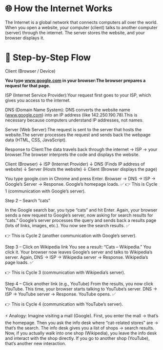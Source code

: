 # 🌐 How the Internet Works

The Internet is a global network that connects computers all over the world. When you open a website, your computer (client) talks to another computer (server) through the internet. The server stores the website, and your browser displays it.

# 🔄 Step-by-Step Flow

Client (Browser / Device)

**You type www.google.com in your browser:The browser prepares a request for that page.**

ISP (Internet Service Provider):Your request first goes to your ISP, which gives you access to the internet.

DNS (Domain Name System): DNS converts the website name (www.google.com) into an IP address (like 142.250.190.78).This is necessary because computers understand IP addresses, not names.

Server (Web Server):The request is sent to the server that hosts the website.The server processes the request and sends back the webpage data (HTML, CSS, JavaScript).

Response to Client:The data travels back through the internet → ISP → your browser.The browser interprets the code and displays the website.

Client (Browser)
   ↓
ISP (Internet Provider)
   ↓
DNS (Finds IP address of website)
   ↓
Server (Hosts the website)
   ↓
Client (Browser displays the page)


You type google.com in Chrome and press Enter.
Browser → DNS → ISP → Google’s Server → Response.
Google’s homepage loads. ✅
👉 This is Cycle 1 (communication with Google’s server).

Step 2 – Search “cats”

In the Google search bar, you type “cats” and hit Enter.
Again, your browser sends a new request to Google’s server, now asking for search results for “cats.”
Google’s server processes the query and sends back a results page (lots of links, images, etc.).
You now see the search results. ✅

👉 This is Cycle 2 (another communication with Google’s server).

Step 3 – Click on Wikipedia link
You see a result: “Cats – Wikipedia.”
You click it.
Your browser now leaves Google’s server and talks to Wikipedia’s server.
Again, DNS → ISP → Wikipedia server → Response.
Wikipedia’s page loads. ✅

👉 This is Cycle 3 (communication with Wikipedia’s server).

Step 4 – Click another link (e.g., YouTube)
From the results, you now click YouTube.
This time, your browser starts talking to YouTube’s server.
DNS → ISP → YouTube server → Response.
YouTube opens. ✅

👉 This is Cycle 4 (communication with YouTube’s server).


⚡ Analogy:
Imagine visiting a mall (Google).
First, you enter the mall → that’s the homepage.
Then you ask the info desk where “cat-related stores” are → that’s the search.
The info desk gives you a list of shops → search results.
Now, if you actually walk into one shop (Wikipedia), you leave the info desk and interact with the shop directly.
If you go to another shop (YouTube), that’s another new interaction.